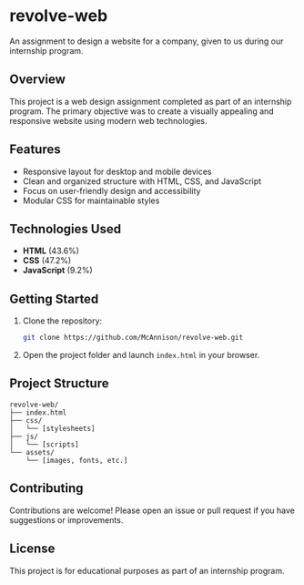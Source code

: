 # revolve-web

An assignment to design a website for a company, given to us during our internship program.

## Overview

This project is a web design assignment completed as part of an internship program. The primary objective was to create a visually appealing and responsive website using modern web technologies.

## Features

- Responsive layout for desktop and mobile devices
- Clean and organized structure with HTML, CSS, and JavaScript
- Focus on user-friendly design and accessibility
- Modular CSS for maintainable styles

## Technologies Used

- **HTML** (43.6%)
- **CSS** (47.2%)
- **JavaScript** (9.2%)

## Getting Started

1. Clone the repository:
   ```bash
   git clone https://github.com/McAnnison/revolve-web.git
   ```
2. Open the project folder and launch `index.html` in your browser.

## Project Structure

```
revolve-web/
├── index.html
├── css/
│   └── [stylesheets]
├── js/
│   └── [scripts]
└── assets/
    └── [images, fonts, etc.]
```

## Contributing

Contributions are welcome! Please open an issue or pull request if you have suggestions or improvements.

## License

This project is for educational purposes as part of an internship program.